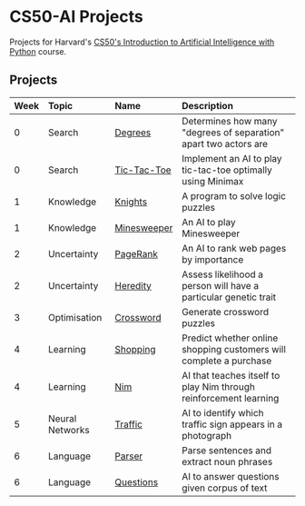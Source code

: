 # CS50-AI Projects

Projects for Harvard's [CS50's Introduction to Artificial Intelligence with Python](https://cs50.harvard.edu/ai/2020/) course.


## Projects

| Week | Topic            | Name                       | Description                                                        |
| :--- | :--------------- | :------------------------- | :----------------------------------------------------------------- |
| 0    | Search           | [Degrees](degrees)         | Determines how many "degrees of separation" apart two actors are   |
| 0    | Search           | [Tic-Tac-Toe](tictactoe)   | Implement an AI to play tic-tac-toe optimally using Minimax        |
| 1    | Knowledge        | [Knights](knights)         | A program to solve logic puzzles                                   |
| 1    | Knowledge        | [Minesweeper](minesweeper) | An AI to play Minesweeper                                          |
| 2    | Uncertainty      | [PageRank](pagerank)       | An AI to rank web pages by importance                              |
| 2    | Uncertainty      | [Heredity](heredity)       | Assess likelihood a person will have a particular genetic trait    |
| 3    | Optimisation     | [Crossword](crossword)     | Generate crossword puzzles                                         |
| 4    | Learning         | [Shopping](shopping)       | Predict whether online shopping customers will complete a purchase |
| 4    | Learning         | [Nim](nim)                 | AI that teaches itself to play Nim through reinforcement learning  |
| 5    | Neural Networks  | [Traffic](traffic)         | AI to identify which traffic sign appears in a photograph          |
| 6    | Language         | [Parser](parser)           | Parse sentences and extract noun phrases                           |
| 6    | Language         | [Questions](questions)     | AI to answer questions given corpus of text                        |
